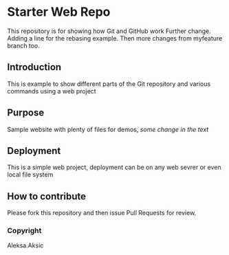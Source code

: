 # Starter Web Repo

This repository is for showing how Git and GitHub work
Further change.
Adding a line for the rebasing example.
Then more changes from myfeature branch too.

## Introduction

This is example to show different parts of the Git repository and various commands using a web project

## Purpose

Sample website with plenty of files for demos, *some change in the text*

## Deployment

This is a simple web project, deployment can be on any web sevrer or even local file system

## How to contribute

Please fork this repository and then issue Pull Requests for review.

### Copyright

Aleksa.Aksic
